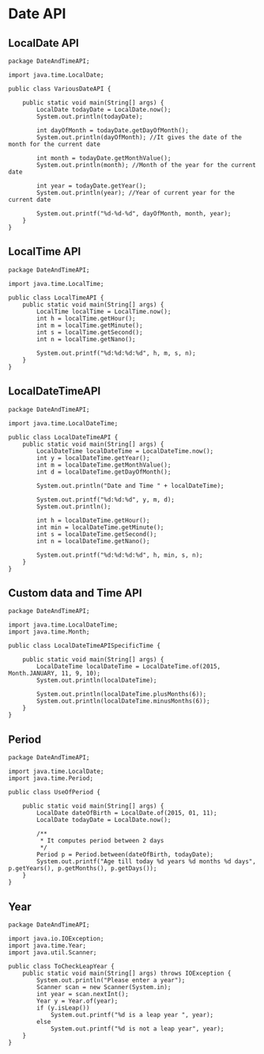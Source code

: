 # Date API

## LocalDate API

    package DateAndTimeAPI;
    
    import java.time.LocalDate;
    
    public class VariousDateAPI {
    
        public static void main(String[] args) {
            LocalDate todayDate = LocalDate.now();
            System.out.println(todayDate);
    
            int dayOfMonth = todayDate.getDayOfMonth();
            System.out.println(dayOfMonth); //It gives the date of the month for the current date
    
            int month = todayDate.getMonthValue();
            System.out.println(month); //Month of the year for the current date
    
            int year = todayDate.getYear();
            System.out.println(year); //Year of current year for the current date
    
            System.out.printf("%d-%d-%d", dayOfMonth, month, year);
        }
    }

## LocalTime API

    package DateAndTimeAPI;
    
    import java.time.LocalTime;
    
    public class LocalTimeAPI {
        public static void main(String[] args) {
            LocalTime localTime = LocalTime.now();
            int h = localTime.getHour();
            int m = localTime.getMinute();
            int s = localTime.getSecond();
            int n = localTime.getNano();
    
            System.out.printf("%d:%d:%d:%d", h, m, s, n);
        }
    }

## LocalDateTimeAPI

    package DateAndTimeAPI;
    
    import java.time.LocalDateTime;
    
    public class LocalDateTimeAPI {
        public static void main(String[] args) {
            LocalDateTime localDateTime = LocalDateTime.now();
            int y = localDateTime.getYear();
            int m = localDateTime.getMonthValue();
            int d = localDateTime.getDayOfMonth();
    
            System.out.println("Date and Time " + localDateTime);
    
            System.out.printf("%d:%d:%d", y, m, d);
            System.out.println();
    
            int h = localDateTime.getHour();
            int min = localDateTime.getMinute();
            int s = localDateTime.getSecond();
            int n = localDateTime.getNano();
    
            System.out.printf("%d:%d:%d:%d", h, min, s, n);
        }
    }

## Custom data and Time API

    package DateAndTimeAPI;
    
    import java.time.LocalDateTime;
    import java.time.Month;
    
    public class LocalDateTimeAPISpecificTime {
    
        public static void main(String[] args) {
            LocalDateTime localDateTime = LocalDateTime.of(2015, Month.JANUARY, 11, 9, 10);
            System.out.println(localDateTime);
    
            System.out.println(localDateTime.plusMonths(6));
            System.out.println(localDateTime.minusMonths(6));
        }
    }

## Period

    package DateAndTimeAPI;
    
    import java.time.LocalDate;
    import java.time.Period;
    
    public class UseOfPeriod {
    
        public static void main(String[] args) {
            LocalDate dateOfBirth = LocalDate.of(2015, 01, 11);
            LocalDate todayDate = LocalDate.now();
    
            /**
             * It computes period between 2 days
             */
            Period p = Period.between(dateOfBirth, todayDate);
            System.out.printf("Age till today %d years %d months %d days", p.getYears(), p.getMonths(), p.getDays());
        }
    }


## Year

    package DateAndTimeAPI;
    
    import java.io.IOException;
    import java.time.Year;
    import java.util.Scanner;
    
    public class ToCheckLeapYear {
        public static void main(String[] args) throws IOException {
            System.out.println("Please enter a year");
            Scanner scan = new Scanner(System.in);
            int year = scan.nextInt();
            Year y = Year.of(year);
            if (y.isLeap())
                System.out.printf("%d is a leap year ", year);
            else
                System.out.printf("%d is not a leap year", year);
        }
    }
